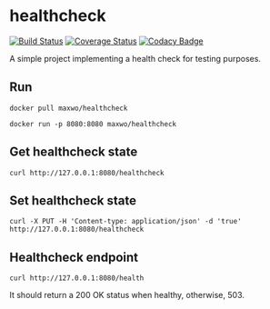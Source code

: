 # healthcheck
[![Build Status](https://travis-ci.org/maxwo/healthcheck.svg?branch=master)](https://travis-ci.org/maxwo/healthcheck) [![Coverage Status](https://coveralls.io/repos/github/maxwo/healthcheck/badge.svg?branch=master)](https://coveralls.io/github/maxwo/healthcheck?branch=master) [![Codacy Badge](https://api.codacy.com/project/badge/Grade/931f06b2a71446deb6bf58258ea83d8b)](https://www.codacy.com/app/maxwo/healthcheck?utm_source=github.com&amp;utm_medium=referral&amp;utm_content=maxwo/healthcheck&amp;utm_campaign=Badge_Grade)

A simple project implementing a health check for testing purposes.

## Run
```
docker pull maxwo/healthcheck

docker run -p 8080:8080 maxwo/healthcheck
```
## Get healthcheck state
```
curl http://127.0.0.1:8080/healthcheck
```
## Set healthcheck state
```
curl -X PUT -H 'Content-type: application/json' -d 'true' http://127.0.0.1:8080/healthcheck
```
## Healthcheck endpoint
```
curl http://127.0.0.1:8080/health
```
It should return a 200 OK status when healthy, otherwise, 503.
